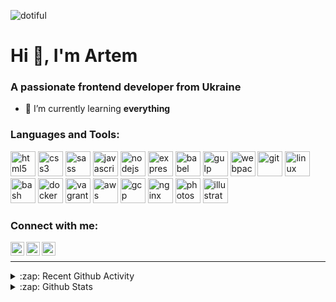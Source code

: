 <p align="left"> <img src="https://komarev.com/ghpvc/?username=dotiful" alt="dotiful" /> </p>

<h1>Hi 👋, I'm Artem</h1>
<h3>A passionate frontend developer from Ukraine</h3>

- 🌱 I’m currently learning **everything**

### Languages and Tools:

<p align="left">
  <img src="https://devicons.github.io/devicon/devicon.git/icons/html5/html5-original-wordmark.svg" alt="html5" width="40" height="40"/> 
  <img src="https://devicons.github.io/devicon/devicon.git/icons/css3/css3-original-wordmark.svg" alt="css3" width="40" height="40"/> 
  <img src="https://devicons.github.io/devicon/devicon.git/icons/sass/sass-original.svg" alt="sass" width="40" height="40"/> 
  <img src="https://devicons.github.io/devicon/devicon.git/icons/javascript/javascript-original.svg" alt="javascript" width="40" height="40"/> 
  <img src="https://devicons.github.io/devicon/devicon.git/icons/nodejs/nodejs-original-wordmark.svg" alt="nodejs" width="40" height="40"/> 
  <img src="https://devicons.github.io/devicon/devicon.git/icons/express/express-original-wordmark.svg" alt="express" width="40" height="40"/> 
  <img src="https://www.vectorlogo.zone/logos/babeljs/babeljs-icon.svg" alt="babel" width="40" height="40"/> 
  <img src="https://devicons.github.io/devicon/devicon.git/icons/gulp/gulp-plain.svg" alt="gulp" width="40" height="40"/> 
  <img src="https://devicons.github.io/devicon/devicon.git/icons/webpack/webpack-original.svg" alt="webpack" width="40" height="40"/>
  <!-- <img src="https://devicons.github.io/devicon/devicon.git/icons/mongodb/mongodb-original-wordmark.svg" alt="mongodb" width="40" height="40"/>  -->
  <img src="https://www.vectorlogo.zone/logos/git-scm/git-scm-icon.svg" alt="git" width="40" height="40"/> 
  <img src="https://devicons.github.io/devicon/devicon.git/icons/linux/linux-original.svg" alt="linux" width="40" height="40"/> 
  <img src="https://www.vectorlogo.zone/logos/gnu_bash/gnu_bash-icon.svg" alt="bash" width="40" height="40"/> 
  <img src="https://devicons.github.io/devicon/devicon.git/icons/docker/docker-original-wordmark.svg" alt="docker" width="40" height="40"/> 
  <img src="https://www.vectorlogo.zone/logos/vagrantup/vagrantup-icon.svg" alt="vagrant" width="40" height="40"/> 
  <img src="https://devicons.github.io/devicon/devicon.git/icons/amazonwebservices/amazonwebservices-original-wordmark.svg" alt="aws" width="40" height="40"/> 
  <img src="https://www.vectorlogo.zone/logos/google_cloud/google_cloud-icon.svg" alt="gcp" width="40" height="40"/> 
  <img src="https://devicons.github.io/devicon/devicon.git/icons/nginx/nginx-original.svg" alt="nginx" width="40" height="40"/> 
  <img src="https://devicons.github.io/devicon/devicon.git/icons/photoshop/photoshop-plain.svg" alt="photoshop" width="40" height="40"/> 
  <img src="https://www.vectorlogo.zone/logos/adobe_illustrator/adobe_illustrator-icon.svg" alt="illustrator" width="40" height="40"/> 
</p>

<!-- <br /> -->

### Connect with me:

<!-- <p align="center">
  <a href="https://twitter.com/artdevjs" target="blank"><img align="center" src="https://cdn.jsdelivr.net/npm/simple-icons@3.0.1/icons/twitter.svg" alt="artdevjs" height="30" width="30" /></a>
  <a href="https://stackoverflow.com/users/artem-medvedev" target="blank"><img align="center" src="https://cdn.jsdelivr.net/npm/simple-icons@3.0.1/icons/stackoverflow.svg" alt="artem-medvedev" height="30" width="30" /></a>
  <a href="https://codepen.io/artdevjs" target="blank"><img align="center" src="https://cdn.jsdelivr.net/npm/simple-icons@3.0.1/icons/codepen.svg" alt="artdevjs" height="30" width="30" /></a>
  <a href="https://dev.to/dotiful" target="blank"><img align="center" src="https://cdn.jsdelivr.net/npm/simple-icons@3.0.1/icons/dev-dot-to.svg" alt="dotiful" height="30" width="30" /></a>
</p> -->

[<img align="left" alt="dotiful | Twitter" width="22px" src="https://cdn.jsdelivr.net/npm/simple-icons@v3/icons/twitter.svg" />][twitter]
[<img align="left" alt="dotiful | CodePen" width="22px" src="https://cdn.jsdelivr.net/npm/simple-icons@v3/icons/codepen.svg" />][codepen]
[<img align="left" alt="dotiful | StackOverflow" width="22px" src="https://cdn.jsdelivr.net/npm/simple-icons@v3/icons/stackoverflow.svg" />][stackoverflow]

<br/>

---

<!-- <img align="left" src="https://github-readme-stats.vercel.app/api/top-langs/?username=dotiful&layout=compact&hide=html" alt="dotiful" /> -->

<details>
  <summary>:zap: Recent Github Activity</summary>
  
<!--START_SECTION:activity-->
1. 💪 Opened PR [#413](https://github.com/denisidoro/navi/pull/413) in [denisidoro/navi](https://github.com/denisidoro/navi)
2. 💪 Opened PR [#258](https://github.com/deadc0de6/dotdrop/pull/258) in [deadc0de6/dotdrop](https://github.com/deadc0de6/dotdrop)
3. 🎉 Merged PR [#16](https://github.com/dotiful/web-template/pull/16) in [dotiful/web-template](https://github.com/dotiful/web-template)
4. 🗣 Commented on [#15](https://github.com/dotiful/web-template/issues/15) in [dotiful/web-template](https://github.com/dotiful/web-template)
<!--END_SECTION:activity-->

</details>

<details>
  <summary>:zap: Github Stats</summary>

  <!-- <img align="left" alt="codeSTACKr's Github Stats" src="https://github-readme-stats.codestackr.vercel.app/api?username=codeSTACKr&show_icons=true&hide_border=true" /> -->
  <img align="center" src="https://github-readme-stats.vercel.app/api?username=dotiful&show_icons=true" alt="dotiful" />
  <!-- <p>&nbsp;<img align="center" src="https://github-readme-stats.vercel.app/api?username=dotiful&show_icons=true" alt="dotiful" /></p> -->

</details>

[twitter]: https://twitter.com/artdevjs
[stackoverflow]: https://stackoverflow.com/users/3963194/artem-medvedev
[codepen]: https://codepen.io/artdevjs
